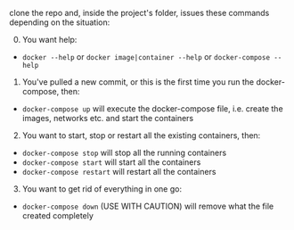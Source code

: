 clone the repo and, inside the project's folder, issues these commands depending on the situation:

0. You want help:
- `docker --help` or `docker image|container --help` or `docker-compose --help`

1. You've pulled a new commit, or this is the first time you run the docker-compose, then:
- `docker-compose up` will execute the docker-compose file, i.e. create the images, networks etc. and start the containers

2. You want to start, stop or restart all the existing containers, then:
- `docker-compose stop` will stop all the running containers
- `docker-compose start` will start all the containers
- `docker-compose restart` will restart all the containers

3. You want to get rid of everything in one go:
- `docker-compose down` (USE WITH CAUTION) will remove what the file created completely
